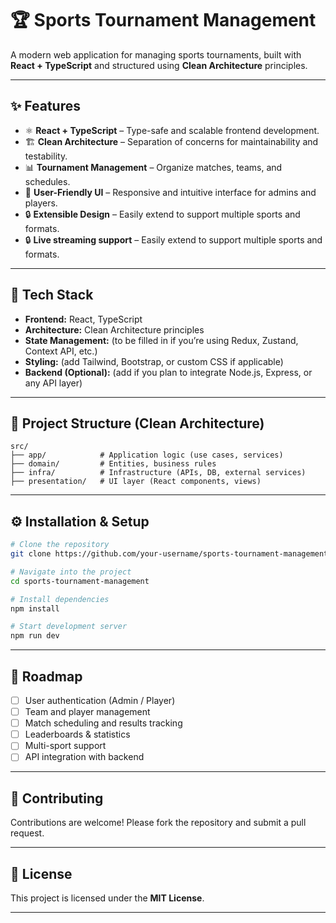 # 🏆 Sports Tournament Management

A modern web application for managing sports tournaments, built with **React + TypeScript** and structured using **Clean Architecture** principles.

---

## ✨ Features

* ⚛️ **React + TypeScript** – Type-safe and scalable frontend development.
* 🏗 **Clean Architecture** – Separation of concerns for maintainability and testability.
* 📊 **Tournament Management** – Organize matches, teams, and schedules.
* 👤 **User-Friendly UI** – Responsive and intuitive interface for admins and players.
* 🔒 **Extensible Design** – Easily extend to support multiple sports and formats.
* 🔒 **Live streaming support** – Easily extend to support multiple sports and formats.

---

## 🚀 Tech Stack

* **Frontend:** React, TypeScript
* **Architecture:** Clean Architecture principles
* **State Management:** (to be filled in if you’re using Redux, Zustand, Context API, etc.)
* **Styling:** (add Tailwind, Bootstrap, or custom CSS if applicable)
* **Backend (Optional):** (add if you plan to integrate Node.js, Express, or any API layer)

---

## 📂 Project Structure (Clean Architecture)

```
src/
├── app/            # Application logic (use cases, services)
├── domain/         # Entities, business rules
├── infra/          # Infrastructure (APIs, DB, external services)
├── presentation/   # UI layer (React components, views)
```

---

## ⚙️ Installation & Setup

```bash
# Clone the repository
git clone https://github.com/your-username/sports-tournament-management.git

# Navigate into the project
cd sports-tournament-management

# Install dependencies
npm install

# Start development server
npm run dev
```

---

## 📝 Roadmap

* [ ] User authentication (Admin / Player)
* [ ] Team and player management
* [ ] Match scheduling and results tracking
* [ ] Leaderboards & statistics
* [ ] Multi-sport support
* [ ] API integration with backend

---

## 🤝 Contributing

Contributions are welcome! Please fork the repository and submit a pull request.

---

## 📜 License

This project is licensed under the **MIT License**.

---